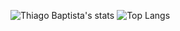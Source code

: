 ![Thiago Baptista's stats](https://github-readme-stats.vercel.app/api?username=thiagobapt&show_icons=true&theme=transparent)
![Top Langs](https://github-readme-stats.vercel.app/api/top-langs/?username=thiagobapt&hide_progress=true)
